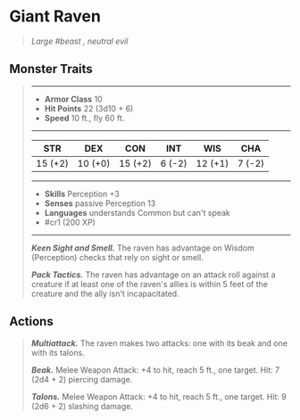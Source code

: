 # Giant Raven
>*Large #beast , neutral evil*
## Monster Traits
>___
>- **Armor Class** 10
>- **Hit Points** 22 (3d10 + 6)
>- **Speed** 10 ft., fly 60 ft.
>___
>|STR|DEX|CON|INT|WIS|CHA|
>|:---:|:---:|:---:|:---:|:---:|:---:|
>|15 (+2)|10 (+0)|15 (+2)|6 (-2)|12 (+1)|7 (-2)|
>___
>- **Skills** Perception +3
>- **Senses** passive Perception 13
>- **Languages** understands Common but can't speak
>- #cr1 (200 XP)
>___
>***Keen Sight and Smell.*** The raven has advantage on Wisdom (Perception) checks that rely on sight or smell.  
>
>***Pack Tactics.*** The raven has advantage on an attack roll against a creature if at least one of the raven's allies is within 5 feet of the creature and the ally isn't incapacitated.  
>
## Actions
>***Multiattack.*** The raven makes two attacks: one with its beak and one with its talons.  
>
>***Beak.*** Melee Weapon Attack: +4 to hit, reach 5 ft., one target. Hit: 7 (2d4 + 2) piercing damage.  
>
>***Talons.*** Melee Weapon Attack: +4 to hit, reach 5 ft., one target. Hit: 9 (2d6 + 2) slashing damage.
